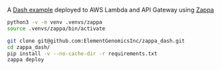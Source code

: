 A [Dash example](https://plot.ly/dash/getting-started) deployed to AWS Lambda and API Gateway using [Zappa](https://github.com/Miserlou/Zappa)

```bash
python3 -v -m venv .venvs/zappa
source .venvs/zappa/bin/activate

git clone git@github.com:ElementGenomicsInc/zappa_dash.git
cd zappa_dash/
pip install -v --no-cache-dir -r requirements.txt
zappa deploy
```

